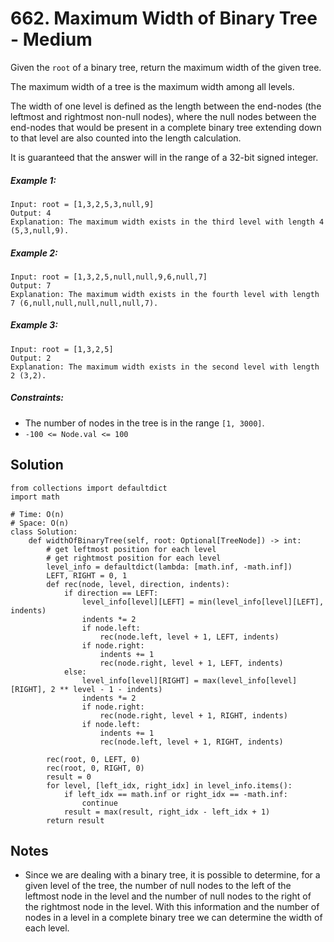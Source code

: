 # 662. Maximum Width of Binary Tree - Medium

Given the `root` of a binary tree, return the maximum width of the given tree.

The maximum width of a tree is the maximum width among all levels.

The width of one level is defined as the length between the end-nodes (the leftmost and rightmost non-null nodes), where the null nodes between the end-nodes that would be present in a complete binary tree extending down to that level are also counted into the length calculation.

It is guaranteed that the answer will in the range of a 32-bit signed integer.

##### Example 1:

```
Input: root = [1,3,2,5,3,null,9]
Output: 4
Explanation: The maximum width exists in the third level with length 4 (5,3,null,9).
```

##### Example 2:

```
Input: root = [1,3,2,5,null,null,9,6,null,7]
Output: 7
Explanation: The maximum width exists in the fourth level with length 7 (6,null,null,null,null,null,7).
```

##### Example 3:

```
Input: root = [1,3,2,5]
Output: 2
Explanation: The maximum width exists in the second level with length 2 (3,2).
```

##### Constraints:

- The number of nodes in the tree is in the range `[1, 3000]`.
- `-100 <= Node.val <= 100`

## Solution

```
from collections import defaultdict
import math

# Time: O(n)
# Space: O(n)
class Solution:
    def widthOfBinaryTree(self, root: Optional[TreeNode]) -> int:
        # get leftmost position for each level
        # get rightmost position for each level
        level_info = defaultdict(lambda: [math.inf, -math.inf])
        LEFT, RIGHT = 0, 1
        def rec(node, level, direction, indents):
            if direction == LEFT:
                level_info[level][LEFT] = min(level_info[level][LEFT], indents)
                indents *= 2
                if node.left:
                    rec(node.left, level + 1, LEFT, indents)
                if node.right:
                    indents += 1
                    rec(node.right, level + 1, LEFT, indents)
            else:
                level_info[level][RIGHT] = max(level_info[level][RIGHT], 2 ** level - 1 - indents)
                indents *= 2
                if node.right:
                    rec(node.right, level + 1, RIGHT, indents)
                if node.left:
                    indents += 1
                    rec(node.left, level + 1, RIGHT, indents)
        
        rec(root, 0, LEFT, 0)
        rec(root, 0, RIGHT, 0)
        result = 0
        for level, [left_idx, right_idx] in level_info.items():
            if left_idx == math.inf or right_idx == -math.inf:
                continue
            result = max(result, right_idx - left_idx + 1)
        return result
```

## Notes
- Since we are dealing with a binary tree, it is possible to determine, for a given level of the tree, the number of null nodes to the left of the leftmost node in the level and the number of null nodes to the right of the rightmost node in the level. With this information and the number of nodes in a level in a complete binary tree we can determine the width of each level.